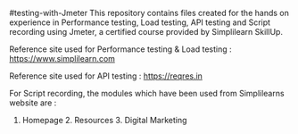 #testing-with-Jmeter
This repository contains files created for the hands on experience in Performance testing, Load testing, API testing and Script recording using Jmeter, a certified course provided by Simplilearn SkillUp.

Reference site used for Performance testing & Load testing : https://www.simplilearn.com

Reference site used for API testing : https://reqres.in

For Script recording, the modules which have been used from Simplilearns website are :
1. Homepage 2. Resources 3. Digital Marketing

